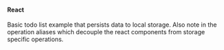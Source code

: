 #### React

Basic todo list example that persists data to local storage. Also note in the operation
aliases which decouple the react components from storage specific operations.

<Example directory="./examples/react" />
